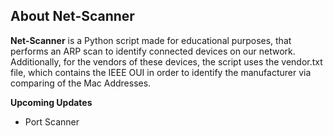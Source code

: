 ## About Net-Scanner

**Net-Scanner** is a Python script made for educational purposes, that performs an ARP scan to identify connected devices on our network. Additionally, for the vendors of these devices, the script uses the vendor.txt file, which contains the IEEE OUI in order to identify the manufacturer via comparing of the Mac Addresses.

**Upcoming Updates**
- Port Scanner
  
  










